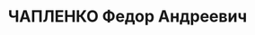 ---
title: ЧАПЛЕНКО Федор Андреевич
description: 'Род. в 1904, Киевская обл., Петровский р-н, с. Вязовка. Проживал: Житомирская
  обл., г. Емильчино. Секр. Новоград-Емильчинского райкома КП(б)У

  Арестован 22.09.1937. Обв. по ст. 54-7, 8, 11 УК УССР. Приговор: ВК ВС СССР, 23.12.1937
  – ВМН с конфискацией имущества. Расстрелян 23.12.1937, г.Киев.

  Реабилитирован ВК ВС СССР 26.04.1958'
---